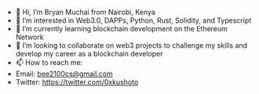 - 👋 Hi, I’m Bryan Muchai from Nairobi, Kenya
- 👀 I’m interested in Web3.0, DAPPs, Python, Rust, Solidity, and Typescript
- 🌱 I’m currently learning blockchain development on the Ethereum Network
- 💞️ I’m looking to collaborate on web3 projects to challenge my skills and develop my career as a blockchain developer
- 📫 How to reach me:
-   Email: bee2100cs@gmail.com
-   Twitter: https://twitter.com/0xkushoto
